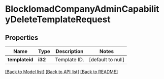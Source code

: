 # BlockIomadCompanyAdminCapabilityDeleteTemplateRequest

## Properties

Name | Type | Description | Notes
------------ | ------------- | ------------- | -------------
**templateid** | **i32** | Template ID. | [default to null]

[[Back to Model list]](../README.md#documentation-for-models) [[Back to API list]](../README.md#documentation-for-api-endpoints) [[Back to README]](../README.md)


